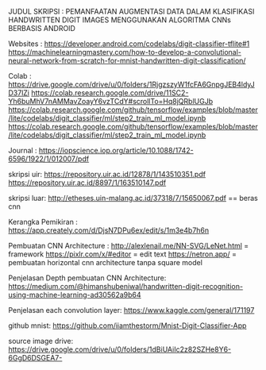 JUDUL SKRIPSI : PEMANFAATAN AUGMENTASI DATA DALAM KLASIFIKASI HANDWRITTEN DIGIT IMAGES MENGGUNAKAN ALGORITMA CNNs BERBASIS ANDROID

Websites : 
https://developer.android.com/codelabs/digit-classifier-tflite#1
https://machinelearningmastery.com/how-to-develop-a-convolutional-neural-network-from-scratch-for-mnist-handwritten-digit-classification/

Colab : 
https://drive.google.com/drive/u/0/folders/1RjgzszyW1fcFA6GnpgJEB4ldyJD37lZi
https://colab.research.google.com/drive/11SC2-Yh6buMhV7nAMMavZoayY6vzTCdY#scrollTo=Hq8jQRblUGJb
https://colab.research.google.com/github/tensorflow/examples/blob/master/lite/codelabs/digit_classifier/ml/step2_train_ml_model.ipynb
https://colab.research.google.com/github/tensorflow/examples/blob/master/lite/codelabs/digit_classifier/ml/step2_train_ml_model.ipynb

Journal :
https://iopscience.iop.org/article/10.1088/1742-6596/1922/1/012007/pdf

skripsi uir:
https://repository.uir.ac.id/12878/1/143510351.pdf
https://repository.uir.ac.id/8897/1/163510147.pdf

skripsi luar:
http://etheses.uin-malang.ac.id/37318/7/15650067.pdf == beras cnn

Kerangka Pemikiran : 
https://app.creately.com/d/DjsN7DPu6ex/edit/s/1m3e4b7h6n

Pembuatan CNN Architecture :
http://alexlenail.me/NN-SVG/LeNet.html = framework
https://pixlr.com/x/#editor = edit text
https://netron.app/ = pembuatan horizontal cnn architecture tanpa square model

Penjelasan Depth pembuatan CNN Architecture:
https://medium.com/@himanshubeniwal/handwritten-digit-recognition-using-machine-learning-ad30562a9b64

Penjelasan each convolution layer:
https://www.kaggle.com/general/171197

github mnist:
https://github.com/iiamthestorm/Mnist-Digit-Classifier-App

source image drive:
https://drive.google.com/drive/u/0/folders/1dBiUAiIc2z82SZHe8Y6-6GgD6DSGEA7-

